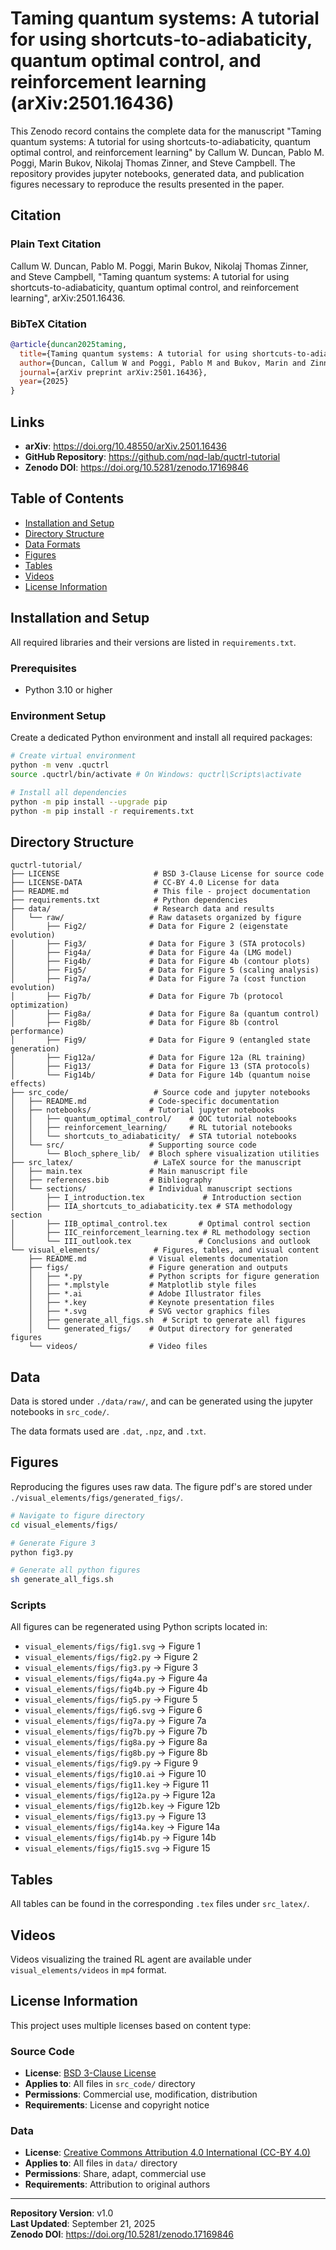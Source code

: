 # Taming quantum systems: A tutorial for using shortcuts-to-adiabaticity, quantum optimal control, and reinforcement learning (arXiv:2501.16436)

This Zenodo record contains the complete data for the manuscript "Taming quantum systems: A tutorial for using shortcuts-to-adiabaticity, quantum optimal control, and reinforcement learning" by Callum W. Duncan, Pablo M. Poggi, Marin Bukov, Nikolaj Thomas Zinner, and Steve Campbell. The repository provides jupyter notebooks, generated data, and publication figures necessary to reproduce the results presented in the paper.

## Citation

### Plain Text Citation
Callum W. Duncan, Pablo M. Poggi, Marin Bukov, Nikolaj Thomas Zinner, and Steve Campbell, "Taming quantum systems: A tutorial for using shortcuts-to-adiabaticity, quantum optimal control, and reinforcement learning", arXiv:2501.16436.

### BibTeX Citation
```bibtex
@article{duncan2025taming,
  title={Taming quantum systems: A tutorial for using shortcuts-to-adiabaticity, quantum optimal control, and reinforcement learning},
  author={Duncan, Callum W and Poggi, Pablo M and Bukov, Marin and Zinner, Nikolaj Thomas and Campbell, Steve},
  journal={arXiv preprint arXiv:2501.16436},
  year={2025}
}
```

## Links
- **arXiv**: https://doi.org/10.48550/arXiv.2501.16436
- **GitHub Repository**: https://github.com/nqd-lab/quctrl-tutorial
- **Zenodo DOI**: https://doi.org/10.5281/zenodo.17169846



## Table of Contents
- [Installation and Setup](#installation-and-setup)
- [Directory Structure](#directory-structure)
- [Data Formats](#data-formats)
- [Figures](#figures)
- [Tables](#tables)
- [Videos](#videos)
- [License Information](#license-information)



## Installation and Setup

All required libraries and their versions are listed in `requirements.txt`. 

### Prerequisites
- Python 3.10 or higher

### Environment Setup
Create a dedicated Python environment and install all required packages:

```bash
# Create virtual environment
python -m venv .quctrl
source .quctrl/bin/activate # On Windows: quctrl\Scripts\activate

# Install all dependencies
python -m pip install --upgrade pip
python -m pip install -r requirements.txt
```

## Directory Structure

```
quctrl-tutorial/
├── LICENSE                     # BSD 3-Clause License for source code
├── LICENSE-DATA                # CC-BY 4.0 License for data
├── README.md                   # This file - project documentation
├── requirements.txt            # Python dependencies
├── data/                       # Research data and results
│   └── raw/                   # Raw datasets organized by figure
│       ├── Fig2/              # Data for Figure 2 (eigenstate evolution)
│       ├── Fig3/              # Data for Figure 3 (STA protocols)
│       ├── Fig4a/             # Data for Figure 4a (LMG model)
│       ├── Fig4b/             # Data for Figure 4b (contour plots)
│       ├── Fig5/              # Data for Figure 5 (scaling analysis)
│       ├── Fig7a/             # Data for Figure 7a (cost function evolution)
│       ├── Fig7b/             # Data for Figure 7b (protocol optimization)
│       ├── Fig8a/             # Data for Figure 8a (quantum control)
│       ├── Fig8b/             # Data for Figure 8b (control performance)
│       ├── Fig9/              # Data for Figure 9 (entangled state generation)
│       ├── Fig12a/            # Data for Figure 12a (RL training)
│       ├── Fig13/             # Data for Figure 13 (STA protocols)
│       └── Fig14b/            # Data for Figure 14b (quantum noise effects)
├── src_code/                   # Source code and jupyter notebooks
│   ├── README.md              # Code-specific documentation
│   ├── notebooks/             # Tutorial jupyter notebooks
│   │   ├── quantum_optimal_control/    # QOC tutorial notebooks
│   │   ├── reinforcement_learning/     # RL tutorial notebooks
│   │   └── shortcuts_to_adiabaticity/  # STA tutorial notebooks
│   └── src/                   # Supporting source code
│       └── Bloch_sphere_lib/  # Bloch sphere visualization utilities
├── src_latex/                  # LaTeX source for the manuscript
│   ├── main.tex               # Main manuscript file
│   ├── references.bib         # Bibliography
│   └── sections/              # Individual manuscript sections
│       ├── I_introduction.tex             # Introduction section
│       ├── IIA_shortcuts_to_adiabaticity.tex # STA methodology section
│       ├── IIB_optimal_control.tex       # Optimal control section
│       ├── IIC_reinforcement_learning.tex # RL methodology section
│       └── III_outlook.tex               # Conclusions and outlook
└── visual_elements/            # Figures, tables, and visual content
    ├── README.md              # Visual elements documentation
    ├── figs/                  # Figure generation and outputs
    │   ├── *.py               # Python scripts for figure generation
    │   ├── *.mplstyle         # Matplotlib style files
    │   ├── *.ai               # Adobe Illustrator files
    │   ├── *.key              # Keynote presentation files
    │   ├── *.svg              # SVG vector graphics files
    │   ├── generate_all_figs.sh  # Script to generate all figures
    │   └── generated_figs/    # Output directory for generated figures
    └── videos/                # Video files
```

## Data

Data is stored under `./data/raw/`, and can be generated using the jupyter notebooks in `src_code/`. 

The data formats used are `.dat`, `.npz`, and `.txt`.

## Figures

Reproducing the figures uses raw data. The figure pdf's are stored under `./visual_elements/figs/generated_figs/`. 

```bash
# Navigate to figure directory
cd visual_elements/figs/

# Generate Figure 3
python fig3.py

# Generate all python figures
sh generate_all_figs.sh
```

### Scripts
All figures can be regenerated using Python scripts located in:

- `visual_elements/figs/fig1.svg` → Figure 1
- `visual_elements/figs/fig2.py` → Figure 2
- `visual_elements/figs/fig3.py` → Figure 3
- `visual_elements/figs/fig4a.py` → Figure 4a
- `visual_elements/figs/fig4b.py` → Figure 4b
- `visual_elements/figs/fig5.py` → Figure 5
- `visual_elements/figs/fig6.svg` → Figure 6
- `visual_elements/figs/fig7a.py` → Figure 7a
- `visual_elements/figs/fig7b.py` → Figure 7b 
- `visual_elements/figs/fig8a.py` → Figure 8a
- `visual_elements/figs/fig8b.py` → Figure 8b    
- `visual_elements/figs/fig9.py` → Figure 9  
- `visual_elements/figs/fig10.ai` → Figure 10
- `visual_elements/figs/fig11.key` → Figure 11
- `visual_elements/figs/fig12a.py` → Figure 12a 
- `visual_elements/figs/fig12b.key` → Figure 12b 
- `visual_elements/figs/fig13.py` → Figure 13
- `visual_elements/figs/fig14a.key` → Figure 14a 
- `visual_elements/figs/fig14b.py` → Figure 14b
- `visual_elements/figs/fig15.svg` → Figure 15 

## Tables

All tables can be found in the corresponding `.tex` files under `src_latex/`.


## Videos

Videos visualizing the trained RL agent are available under `visual_elements/videos` in `mp4` format. 

## License Information

This project uses multiple licenses based on content type:

### Source Code
- **License**: [BSD 3-Clause License](./LICENSE)
- **Applies to**: All files in `src_code/` directory
- **Permissions**: Commercial use, modification, distribution
- **Requirements**: License and copyright notice

### Data
- **License**: [Creative Commons Attribution 4.0 International (CC-BY 4.0)](./LICENSE-DATA)
- **Applies to**: All files in `data/` directory
- **Permissions**: Share, adapt, commercial use
- **Requirements**: Attribution to original authors


---

**Repository Version**: v1.0  
**Last Updated**: September 21, 2025  
**Zenodo DOI**: https://doi.org/10.5281/zenodo.17169846